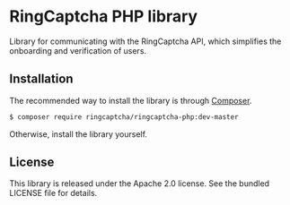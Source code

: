 RingCaptcha PHP library
=======================

Library for communicating with the RingCaptcha API, which simplifies the onboarding and verification of users.

Installation
------------

The recommended way to install the library is through [Composer](http://getcomposer.org/).

```bash
$ composer require ringcaptcha/ringcaptcha-php:dev-master
```

Otherwise, install the library yourself.

License
-------

This library is released under the Apache 2.0 license. See the bundled LICENSE file for details.